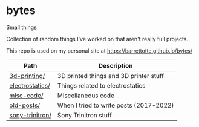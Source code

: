 # bytes

Small things

Collection of random things I've worked on that aren't really full projects.

This repo is used on my personal site at https://barrettotte.github.io/bytes/

| Path                                 | Description                                           |
| ------------------------------------ | ----------------------------------------------------- |
| [3d-printing/](./3d-printing/)       | 3D printed things and 3D printer stuff                |
| [electrostatics/](./electrostatics/) | Things related to electrostatics                      |
| [misc-code/](./misc-code/)           | Miscellaneous code                                    |
| [old-posts/](./old-posts/)           | When I tried to write posts (2017-2022)               |
| [sony-trinitron/](./sony-trinitron/) | Sony Trinitron stuff |
